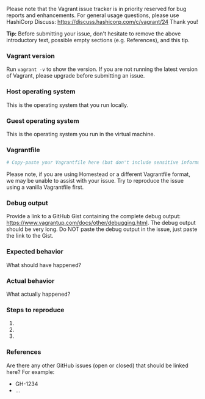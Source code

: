 Please note that the Vagrant issue tracker is in priority reserved for bug reports and enhancements. For general usage questions, please use
HashiCorp Discuss: https://discuss.hashicorp.com/c/vagrant/24 Thank you!

**Tip:** Before submitting your issue, don't hesitate to remove the above introductory text, possible empty sections (e.g. References), and this tip.

### Vagrant version
Run `vagrant -v` to show the version. If you are not running the latest version
of Vagrant, please upgrade before submitting an issue.

### Host operating system
This is the operating system that you run locally.

### Guest operating system
This is the operating system you run in the virtual machine.

### Vagrantfile
```ruby
# Copy-paste your Vagrantfile here (but don't include sensitive information such as passwords, authentication tokens, or email addresses)
```

Please note, if you are using Homestead or a different Vagrantfile format, we
may be unable to assist with your issue. Try to reproduce the issue using a
vanilla Vagrantfile first.

### Debug output
Provide a link to a GitHub Gist containing the complete debug output:
https://www.vagrantup.com/docs/other/debugging.html. The debug output should
be very long. Do NOT paste the debug output in the issue, just paste the
link to the Gist.

### Expected behavior
What should have happened?

### Actual behavior
What actually happened?

### Steps to reproduce
1.
2.
3.

### References
Are there any other GitHub issues (open or closed) that should be linked here?
For example:
- GH-1234
- ...
